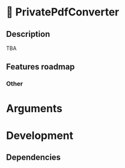 # 🔎 PrivatePdfConverter

## Description

TBA

## Features roadmap

### Other

# Arguments

# Development

## Dependencies
